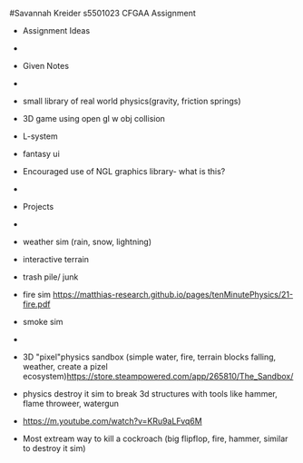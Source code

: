 #Savannah Kreider s5501023 CFGAA Assignment
- Assignment Ideas
-
- Given Notes
-
- small library of real world physics(gravity, friction springs)
- 3D game using open gl w obj collision
- L-system
- fantasy ui
- Encouraged use of NGL graphics library- what is this?
- 
-  Projects
-  
- weather sim (rain, snow, lightning)
- interactive terrain 
- trash pile/ junk
- fire sim https://matthias-research.github.io/pages/tenMinutePhysics/21-fire.pdf
- smoke sim

- 
- 3D "pixel"physics sandbox (simple water, fire, terrain blocks falling, weather, create a pizel ecosystem)https://store.steampowered.com/app/265810/The_Sandbox/
- physics destroy it sim to break 3d structures with tools like hammer, flame throweer, watergun 
-  https://m.youtube.com/watch?v=KRu9aLFvq6M
- Most extream way to kill a cockroach (big flipflop, fire, hammer, similar to destroy it sim) 
